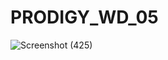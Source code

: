 # PRODIGY_WD_05

![Screenshot (425)](https://github.com/Bharath-1504/PRODIGY_WD_05/assets/155525632/78fd5b46-b152-41c2-a548-1587601efab9)
